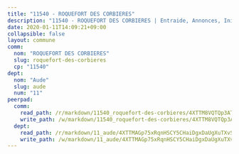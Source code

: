 ```yaml
---
title: "11540 - ROQUEFORT DES CORBIERES"
description: "11540 - ROQUEFORT DES CORBIERES | Entraide, Annonces, Initiatives"
date: 2020-01-11T14:09:21+09:00
collapsible: false
layout: commune
comm:
  nom: "ROQUEFORT DES CORBIERES"
  slug: roquefort-des-corbieres
  cp: "11540"
dept:
  nom: "Aude"
  slug: aude
  num: "11"
peerpad:
  comm:
    read_path: /r/markdown/11540_roquefort-des-corbieres/4XTTM8VQTQp3ATaT3MLoJrS58PYEbJbg7ZUr3pTEqjPrm1GeH
    write_path: /w/markdown/11540_roquefort-des-corbieres/4XTTM8VQTQp3ATaT3MLoJrS58PYEbJbg7ZUr3pTEqjPrm1GeH-K3TgUReLEupCiFEbQDSSVgbRwdx9yTQUpgp2H1h9Qf6i2xTKxRi5wmK8TJBw31qtGuMqHTEo1CsptZzgGuyi7K3fV2BifmQiQiXFCoqAFxdQRRHtGddo94w7wLyStTGQkcBpQjiu
  dept:
    read_path: /r/markdown/11_aude/4XTTMAGp75xRqnHSCY5CHaiDgxDaUgXuTXvSZDHnY1JdjJiUk
    write_path: /w/markdown/11_aude/4XTTMAGp75xRqnHSCY5CHaiDgxDaUgXuTXvSZDHnY1JdjJiUk-K3TgUenjCPDfs1W21bst2JvrPDW324QBfMvPid11puzXxXGQEeNw9p4QtfnUhSn4LYSwR6UDBQmdr3wFq2CDRGqNz2QynSm58zgCpz2PKP6Y24UTpxW22MudfeZ339ZPKnHm6XTr
---
```


